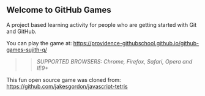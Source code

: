 ## Welcome to GitHub Games

A project based learning activity for people who are getting started with Git and GitHub.

You can play the game at:  https://providence-githubschool.github.io/github-games-sujith-q/

>> _*SUPPORTED BROWSERS*: Chrome, Firefox, Safari, Opera and IE9+_

This fun open source game was cloned from: https://github.com/jakesgordon/javascript-tetris
